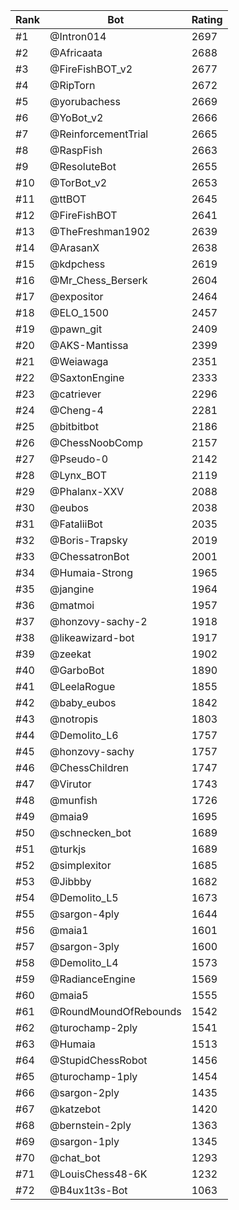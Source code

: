 Rank|Bot|Rating
---|---|---
#1|@Intron014|2697
#2|@Africaata|2688
#3|@FireFishBOT_v2|2677
#4|@RipTorn|2672
#5|@yorubachess|2669
#6|@YoBot_v2|2666
#7|@ReinforcementTrial|2665
#8|@RaspFish|2663
#9|@ResoluteBot|2655
#10|@TorBot_v2|2653
#11|@ttBOT|2645
#12|@FireFishBOT|2641
#13|@TheFreshman1902|2639
#14|@ArasanX|2638
#15|@kdpchess|2619
#16|@Mr_Chess_Berserk|2604
#17|@expositor|2464
#18|@ELO_1500|2457
#19|@pawn_git|2409
#20|@AKS-Mantissa|2399
#21|@Weiawaga|2351
#22|@SaxtonEngine|2333
#23|@catriever|2296
#24|@Cheng-4|2281
#25|@bitbitbot|2186
#26|@ChessNoobComp|2157
#27|@Pseudo-0|2142
#28|@Lynx_BOT|2119
#29|@Phalanx-XXV|2088
#30|@eubos|2038
#31|@FataliiBot|2035
#32|@Boris-Trapsky|2019
#33|@ChessatronBot|2001
#34|@Humaia-Strong|1965
#35|@jangine|1964
#36|@matmoi|1957
#37|@honzovy-sachy-2|1918
#38|@likeawizard-bot|1917
#39|@zeekat|1902
#40|@GarboBot|1890
#41|@LeelaRogue|1855
#42|@baby_eubos|1842
#43|@notropis|1803
#44|@Demolito_L6|1757
#45|@honzovy-sachy|1757
#46|@ChessChildren|1747
#47|@Virutor|1743
#48|@munfish|1726
#49|@maia9|1695
#50|@schnecken_bot|1689
#51|@turkjs|1689
#52|@simplexitor|1685
#53|@Jibbby|1682
#54|@Demolito_L5|1673
#55|@sargon-4ply|1644
#56|@maia1|1601
#57|@sargon-3ply|1600
#58|@Demolito_L4|1573
#59|@RadianceEngine|1569
#60|@maia5|1555
#61|@RoundMoundOfRebounds|1542
#62|@turochamp-2ply|1541
#63|@Humaia|1513
#64|@StupidChessRobot|1456
#65|@turochamp-1ply|1454
#66|@sargon-2ply|1435
#67|@katzebot|1420
#68|@bernstein-2ply|1363
#69|@sargon-1ply|1345
#70|@chat_bot|1293
#71|@LouisChess48-6K|1232
#72|@B4ux1t3s-Bot|1063
